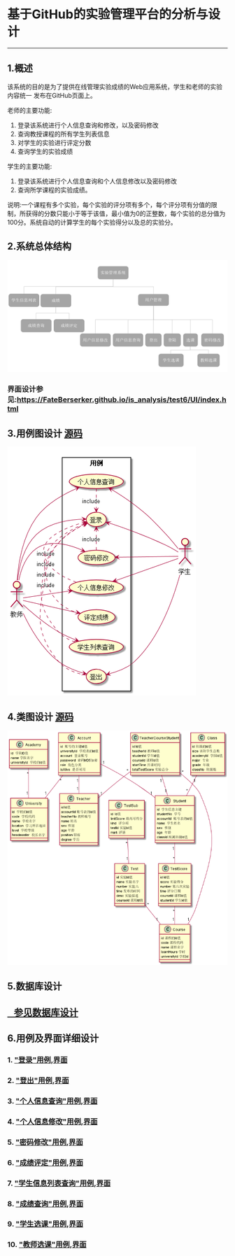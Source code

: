 # 基于GitHub的实验管理平台的分析与设计

-------

## 1.概述
该系统的目的是为了提供在线管理实验成绩的Web应用系统，学生和老师的实验内容统一
发布在GitHub页面上。   
 
老师的主要功能:    
1. 登录该系统进行个人信息查询和修改，以及密码修改  
2. 查询教授课程的所有学生列表信息  
3. 对学生的实验进行评定分数  
4. 查询学生的实验成绩  

学生的主要功能:  
1. 登录该系统进行个人信息查询和个人信息修改以及密码修改  
2. 查询所学课程的实验成绩。

说明:一个课程有多个实验，每个实验的评分项有多个，每个评分项有分值的限制，所获得的分数只能小于等于该值，最小值为0的正整数，每个实验的总分值为100分。系统自动的计算学生的每个实验得分以及总的实验分。


## 2.系统总体结构
<img src="system.png"/> 


### 界面设计参见:<a href="https://FateBerserker.github.io/is_analysis/test6/UI/index.html">https://FateBerserker.github.io/is_analysis/test6/UI/index.html
</a>

## 3.用例图设计 <a href="./src/UseCase.puml">源码</a>

<img src="CaseUML.png"/>

## 4.类图设计 <a href="./src/Class.puml">源码</a>

<img src="ClassUML.png"/> 

## 5.数据库设计

## <a href="./数据库表设计.md"> &nbsp;&nbsp;&nbsp;参见数据库设计</a>

## 6.用例及界面详细设计
### 1. <a href="./用例/登录.md">"登录"用例</a>,<a href="https://FateBerserker.github.io/is_analysis/test6/UI/index.html">界面</a>



### 2. <a href="./用例/登出.md">"登出"用例</a>,<a href="https://FateBerserker.github.io/is_analysis/test6/UI/student.html">界面</a>

### 3. <a href="./用例/个人信息查询.md">"个人信息查询"用例</a>,<a href="#">界面</a>

### 4. <a href="./用例/个人信息修改.md">"个人信息修改"用例</a>,<a href="https://FateBerserker.github.io/is_analysis/test6/UI/teacherInfo.html">界面</a>

### 5. <a href="./用例/密码修改.md">"密码修改"用例</a>,<a href="https://FateBerserker.github.io/is_analysis/test6/UI/updatepwd.html">界面</a>

### 6. <a href="./用例/成绩评定.md">"成绩评定"用例</a>,<a href="https://FateBerserker.github.io/is_analysis/test6/UI/makeScore.html">界面</a>

### 7. <a href="./用例/学生信息列表查询.md">"学生信息列表查询"用例</a>,<a href="https://FateBerserker.github.io/is_analysis/test6/UI/teacher.html">界面</a>

### 8. <a href="./用例/成绩查询.md">"成绩查询"用例</a>,<a href="https://FateBerserker.github.io/is_analysis/test6/UI/student.html">界面</a>

### 9. <a href="./用例/学生选课.md">"学生选课"用例</a>,<a href="https://FateBerserker.github.io/is_analysis/test6/UI/selectCourse.html">界面</a>

### 10. <a href="./用例/教师选课.md">"教师选课"用例</a>,<a href="https://FateBerserker.github.io/is_analysis/test6/UI/selectCourse.html">界面</a>